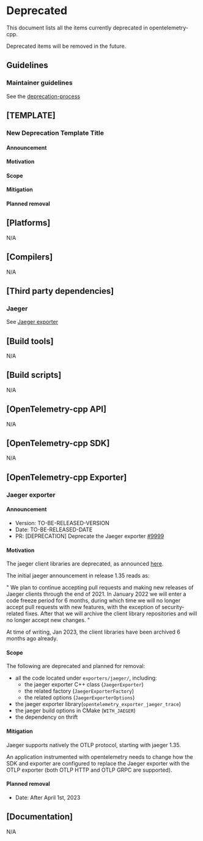 # Deprecated

This document lists all the items currently deprecated in opentelemetry-cpp.

Deprecated items will be removed in the future.

## Guidelines

### Maintainer guidelines

See the [deprecation-process](./docs/deprecation-process.md)

## [TEMPLATE]

### New Deprecation Template Title

#### Announcement

#### Motivation

#### Scope

#### Mitigation

#### Planned removal

## [Platforms]

N/A

## [Compilers]

N/A

## [Third party dependencies]

### Jaeger

See [Jaeger exporter](./DEPRECATED.md#Jaeger-exporter)

## [Build tools]

N/A

## [Build scripts]

N/A

## [OpenTelemetry-cpp API]

N/A

## [OpenTelemetry-cpp SDK]

N/A

## [OpenTelemetry-cpp Exporter]

### Jaeger exporter

#### Announcement

* Version: TO-BE-RELEASED-VERSION
* Date: TO-BE-RELEASED-DATE
* PR: [DEPRECATION] Deprecate the Jaeger exporter
  [#9999](https://github.com/open-telemetry/opentelemetry-cpp/pull/9999)

#### Motivation

The jaeger client libraries are deprecated, as announced
[here](https://www.jaegertracing.io/docs/1.41/client-libraries/).

The initial jaeger announcement in release 1.35 reads as:

"
We plan to continue accepting pull requests and making new releases of
Jaeger clients through the end of 2021. In January 2022 we will enter a code
freeze period for 6 months, during which time we will no longer accept pull
requests with new features, with the exception of security-related fixes.
After that we will archive the client library repositories and will no
longer accept new changes.
"

At time of writing, Jan 2023, the client libraries have been archived 6
months ago already.

#### Scope

The following are deprecated and planned for removal:

* all the code located under `exporters/jaeger/`, including:
  * the jaeger exporter C++ class (`JaegerExporter`)
  * the related factory (`JaegerExporterFactory`)
  * the related options (`JaegerExporterOptions`)
* the jaeger exporter library(`opentelemetry_exporter_jaeger_trace`)
* the jaeger build options in CMake (`WITH_JAEGER`)
* the dependency on thrift

#### Mitigation

Jaeger supports natively the OTLP protocol, starting with jaeger 1.35.

An application instrumented with opentelemetry needs to change how the SDK
and exporter are configured to replace the Jaeger exporter with the OTLP
exporter (both OTLP HTTP and OTLP GRPC are supported).

#### Planned removal

* Date: After April 1st, 2023

## [Documentation]

N/A
